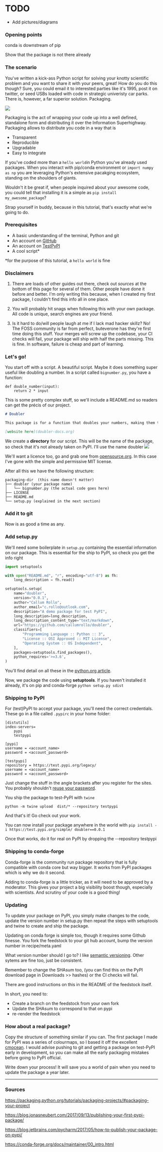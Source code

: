 # TODO

- Add pictures/diagrams
### Opening points

conda is downstream of pip

Show that the package is not there already


### The scenario

You've written a kick-ass Python script for solving your knotty scientific problem and you want to share it with your peers, great! How do you do this though? Sure, you could email it to interested parties like it's 1995, post it on twitter, or seed USBs loaded with code in strategic univeristy car parks. There is, however, a far superior solution. Packaging.

![](../images/package.jpeg) 

Packaging is the act of wrapping your code up into a well defined, standalone form and distributing it over the Information Superhighway. Packaging allows to distribute you code in a way that is

- Transparent
- Reproducible
- Upgradable
- Easy to integrate

If you've coded more than a `hello world`in Python you've already used packages. When you interact with pip/conda environment or `import numpy as np` you are leveraging Python's extensive pacakging ecosystem, standing on the shoulders of giants.

Wouldn't it be great if, when people inquired about your awesome code, you could tell that installing it is a simple as `pip install my_awesome_package`?

Strap yourself in buddy, because in this tutorial, that's exactly what we're going to do.

### Prerequisites

- A basic understanding of the terminal, Python and git 
- An account on [GitHub](https://github.com/join)
- An account on [TestPyPI](https://test.pypi.org/account/register/)
- A cool script*


*for the purpose of this tutorial, a `hello world` is fine

### Disclaimers

1. There are loads of other guides out there, check out *sources* at the bottom of this page for several of them. Other people have done it before and better. I'm only writing this because, when I created my first package, I couldn't find this info all in one place.

2. You will probably hit snags when following this with your own package. All code is unique, search engines are your friend.

3. Is it hard to do/will people laugh at me if I lack mad hacker skillz? No! The FOSS community is far from perfect, buteverone has they're first time doing this stuff. Your merges will screw up the codebase, your CI checks will fail, your package will ship with half the parts missing. This is fine. In software, failure is cheap and part of learning.

### Let's go!

You start off with a script. A beautiful script. Maybe it does something super useful like doubling a number. In a script called `bignumber.py`, you have a function:

```
def double_number(input):
	return 2 * input
```

This is some pretty complex stuff, so we'll include a README.md so readers can get the précis of our project.

```markdown
# Doubler

This package is for a function that doubles your numbers, making them twice as good.

[website here](doubler-docs.org)

```

We create a **directory** for our script. This will be the name of the package, so check that it's not already taken on PyPI. I'll use the name doubler
![](../images/doubler-pypi.png) 

We'll want a licence too, go and grab one from [opensource.org](https://opensource.org/licenses). In this case I've gone with the simple and permissive MIT license.

After all this we have the following structure:
```
packaging-dir  (this name doesn't matter)
├── doubler (your package name)
│   └── bignumber.py (the actual code goes here)
├── LICENSE
├── README.md
└── setup.py (explained in the next section)

```

### Add it to git

Now is as good a time as any. 

### Add setup.py

We'll need some boilerplate in `setup.py` containing the essential information on our package. This is essential for the ship to PyPI, so check you get the info right
```python
import setuptools

with open("README.md", "r", encoding="utf-8") as fh:
    long_description = fh.read()

setuptools.setup(
    name="doubler", 
    version="0.0.1",
    author="Callum Rollo",
    author_email="c.rollo@outlook.com",
    description="A demo package for test PyPI",
    long_description=long_description,
    long_description_content_type="text/markdown",
    url="https://github.com/callumrollo/doubler",
    classifiers=[
        "Programming Language :: Python :: 3",
        "License :: OSI Approved :: MIT License",
        "Operating System :: OS Independent",
    ],
    packages=setuptools.find_packages(),
    python_requires='>=3.6',
)
```
You'll find detail on all these in the [python.org article](https://packaging.python.org/tutorials/packaging-projects/#packaging-your-project).

Now, we package the code using **setuptools**. If you haven't installed it already, it's on pip and conda-forge
`python setup.py sdist`


### Shipping to PyPI

For (test)PyPI to accept your package, you'll need the correct credentials. These go in a file called `.pypirc` in your home folder:

```shell
[distutils]
index-servers=
    pypi
    testpypi

[pypi]
username = <account_name>
password = <account_password>

[testpypi]
repository = https://test.pypi.org/legacy/
username = <account_name>
password = <account_password>

```
Just change the stuff in the angle brackets after you register for the sites. You probably shouldn't [reuse your password](https://xkcd.com/792/).



You ship the package to test-PyPI with `twine`

`python -m twine upload  dist/* --repository testpypi`

And that's it! Go check out your work.

You can now install your package anywhere in the world with
`pip install -i https://test.pypi.org/simple/ doubler==0.0.1`

Once that works, do it for real on PyPI by dropping the --repository testpypi


### Shipping to conda-forge

Conda-forge is the community run package repository that is fully compatible with conda core but way bigger. It works from PyPI packages which is why we do it second.

Adding to conda-forge is a little tricker, as it will need to be approved by a moderator. This gives your project a big visibility boost though, especially with scientists. And scrutiny of your code is a good thing!


### Updating

To update your package on PyPI, you simply make changes to the code, update the version number in setup.py then repeat the steps with setuptools and twine to create and ship the package.

Updating on conda forge is simple too, though it requires some Github finesse. You fork the feedstock to your git hub account, bump the version number in recipe/meta.yaml

What version number should I go to? I like [semantic versioning](https://semver.org/). Other sytems are fine too, just be consistent.

Remember to change the SHAsum too, (you can find this on the PyPI download page in Downloads >> hashes) or the CI checks will fail.

There are good instructions on this in the README of the feedstock itself.

In short, you need to:

- Create a branch on the feedstock from your own fork
- Update the SHAsum to correspond to that on pypi
- re-render the feedstock

### How about a real package?

Copy the structure of something similar if you can. The first package I made for PyPI was a series of colourmaps, so I based it off the excellent [cmocean](https://github.com/matplotlib/cmocean). I would advise pushing to git and getting a package on test-PyPI early in development, so you can make all the early packaging mistakes before going to PyPI official.

Write down your process! It will save you a world of pain when you need to update the package a year later.

----------------------

### Sources

https://packaging.python.org/tutorials/packaging-projects/#packaging-your-project

https://blog.jonasneubert.com/2017/09/13/publishing-your-first-pypi-package/

https://blog.jetbrains.com/pycharm/2017/05/how-to-publish-your-package-on-pypi/

https://conda-forge.org/docs/maintainer/00_intro.html


